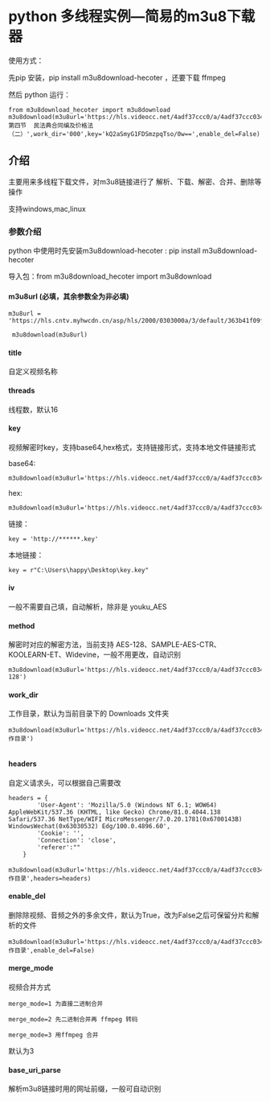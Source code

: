 # python 多线程实例—简易的m3u8下载器

使用方式：

先pip 安装，pip install m3u8download-hecoter ，还要下载 ffmpeg 

然后 python 运行：

```
from m3u8download_hecoter import m3u8download
m3u8download(m3u8url='https://hls.videocc.net/4adf37ccc0/a/4adf37ccc0342e919fef2de4d02b473a_3.m3u8',title='9-第四节  民法典合同编及价格法（二）',work_dir='000',key='kQ2aSmyG1FDSmzpqTso/0w==',enable_del=False)

```



## 介绍

主要用来多线程下载文件，对m3u8链接进行了 解析、下载、解密、合并、删除等操作

支持windows,mac,linux

### 参数介绍

python 中使用时先安装m3u8download-hecoter : pip install m3u8download-hecoter

导入包：from m3u8download_hecoter import m3u8download

#### m3u8url (必填，其余参数全为非必填)

```
m3u8url = 'https://hls.cntv.myhwcdn.cn/asp/hls/2000/0303000a/3/default/363b41f09f6045a4ab95c7df387732bf/2000.m3u8'
 
 m3u8download(m3u8url)
```

#### title  

自定义视频名称

#### threads

线程数，默认16

#### key

视频解密时key，支持base64,hex格式，支持链接形式，支持本地文件链接形式

base64: 

```
m3u8download(m3u8url='https://hls.videocc.net/4adf37ccc0/a/4adf37ccc0342e919fef2de4d02b473a_3.m3u8',key='kQ2aSmyG1FDSmzpqTso/0w==')
```

hex:

```
m3u8download(m3u8url='https://hls.videocc.net/4adf37ccc0/a/4adf37ccc0342e919fef2de4d02b473a_3.m3u8',key='910d9a4a6c86d450d29b3a6a4eca3fd3')

```

链接：

```
key = 'http://******.key'
```

本地链接：

```
key = r"C:\Users\happy\Desktop\key.key"
```

#### iv

一般不需要自己填，自动解析，除非是 youku_AES

#### method

解密时对应的解密方法，当前支持 AES-128、SAMPLE-AES-CTR、KOOLEARN-ET、Widevine，一般不用更改，自动识别

```
m3u8download(m3u8url='https://hls.videocc.net/4adf37ccc0/a/4adf37ccc0342e919fef2de4d02b473a_3.m3u8',key='910d9a4a6c86d450d29b3a6a4eca3fd3',method='AES-128')
```

#### work_dir

工作目录，默认为当前目录下的 Downloads 文件夹

```
m3u8download(m3u8url='https://hls.videocc.net/4adf37ccc0/a/4adf37ccc0342e919fef2de4d02b473a_3.m3u8',key='910d9a4a6c86d450d29b3a6a4eca3fd3',work_dir='工作目录')
    
```

#### headers

自定义请求头，可以根据自己需要改

```
headers = {
        'User-Agent': 'Mozilla/5.0 (Windows NT 6.1; WOW64) AppleWebKit/537.36 (KHTML, like Gecko) Chrome/81.0.4044.138 Safari/537.36 NetType/WIFI MicroMessenger/7.0.20.1781(0x6700143B) WindowsWechat(0x63030532) Edg/100.0.4896.60',
        'Cookie': '',
        'Connection': 'close',
        'referer':""
    }
    m3u8download(m3u8url='https://hls.videocc.net/4adf37ccc0/a/4adf37ccc0342e919fef2de4d02b473a_3.m3u8',key='910d9a4a6c86d450d29b3a6a4eca3fd3',work_dir='工作目录',headers=headers)

```

#### enable_del

删除除视频、音频之外的多余文件，默认为True，改为False之后可保留分片和解析的文件

```
m3u8download(m3u8url='https://hls.videocc.net/4adf37ccc0/a/4adf37ccc0342e919fef2de4d02b473a_3.m3u8',key='910d9a4a6c86d450d29b3a6a4eca3fd3',work_dir='工作目录',enable_del=False)
```

#### merge_mode

视频合并方式

```
merge_mode=1 为直接二进制合并
```

```
merge_mode=2 先二进制合并再 ffmpeg 转码
```

```
merge_mode=3 用ffmpeg 合并
```

默认为3

#### base_uri_parse

解析m3u8链接时用的网址前缀，一般可自动识别








